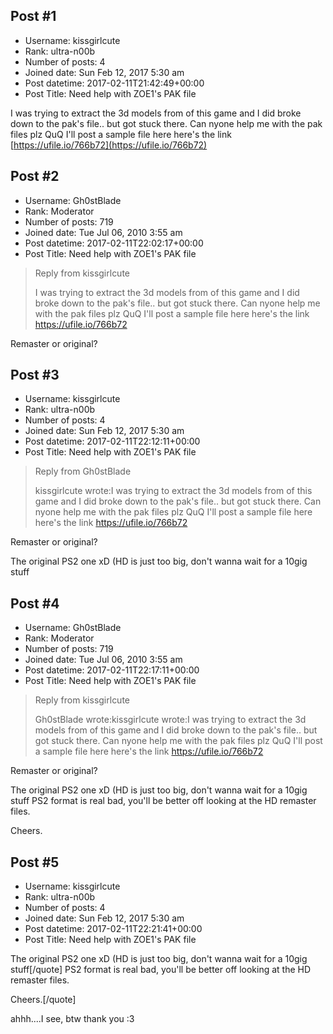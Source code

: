 ## Post #1
- Username: kissgirlcute
- Rank: ultra-n00b
- Number of posts: 4
- Joined date: Sun Feb 12, 2017 5:30 am
- Post datetime: 2017-02-11T21:42:49+00:00
- Post Title: Need help with ZOE1's PAK file

I was trying to extract the 3d models from of this game and I did broke down to the pak's file.. but got stuck there.
Can nyone help me with the pak files plz QuQ
I'll post a sample file here
here's the link
[https://ufile.io/766b72](https://ufile.io/766b72)
## Post #2
- Username: Gh0stBlade
- Rank: Moderator
- Number of posts: 719
- Joined date: Tue Jul 06, 2010 3:55 am
- Post datetime: 2017-02-11T22:02:17+00:00
- Post Title: Need help with ZOE1's PAK file

> Reply from kissgirlcute
>
> I was trying to extract the 3d models from of this game and I did broke down to the pak's file.. but got stuck there.
Can nyone help me with the pak files plz QuQ
I'll post a sample file here
here's the link
https://ufile.io/766b72

Remaster or original?
## Post #3
- Username: kissgirlcute
- Rank: ultra-n00b
- Number of posts: 4
- Joined date: Sun Feb 12, 2017 5:30 am
- Post datetime: 2017-02-11T22:12:11+00:00
- Post Title: Need help with ZOE1's PAK file

> Reply from Gh0stBlade
>
> kissgirlcute wrote:I was trying to extract the 3d models from of this game and I did broke down to the pak's file.. but got stuck there.
Can nyone help me with the pak files plz QuQ
I'll post a sample file here
here's the link
https://ufile.io/766b72

Remaster or original?

The original PS2 one xD (HD is just too big, don't wanna wait for a 10gig stuff
## Post #4
- Username: Gh0stBlade
- Rank: Moderator
- Number of posts: 719
- Joined date: Tue Jul 06, 2010 3:55 am
- Post datetime: 2017-02-11T22:17:11+00:00
- Post Title: Need help with ZOE1's PAK file

> Reply from kissgirlcute
>
> Gh0stBlade wrote:kissgirlcute wrote:I was trying to extract the 3d models from of this game and I did broke down to the pak's file.. but got stuck there.
Can nyone help me with the pak files plz QuQ
I'll post a sample file here
here's the link
https://ufile.io/766b72

Remaster or original?

The original PS2 one xD (HD is just too big, don't wanna wait for a 10gig stuff
PS2 format is real bad, you'll be better off looking at the HD remaster files.

Cheers.
## Post #5
- Username: kissgirlcute
- Rank: ultra-n00b
- Number of posts: 4
- Joined date: Sun Feb 12, 2017 5:30 am
- Post datetime: 2017-02-11T22:21:41+00:00
- Post Title: Need help with ZOE1's PAK file

The original PS2 one xD (HD is just too big, don't wanna wait for a 10gig stuff[/quote]
PS2 format is real bad, you'll be better off looking at the HD remaster files.

Cheers.[/quote]

ahhh....I see, btw thank you :3
